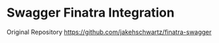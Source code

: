 
# Swagger Finatra Integration

Original Repository https://github.com/jakehschwartz/finatra-swagger
